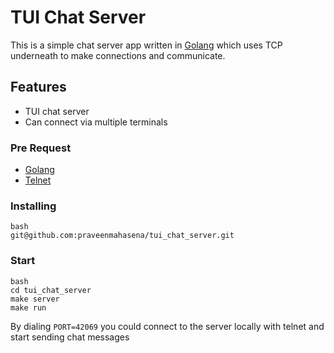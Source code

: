 # TUI Chat Server

This is a simple chat server app written in [Golang](https://go.dev/dl/) which uses TCP underneath to make connections and communicate.



## Features
- TUI chat server
- Can connect via multiple terminals

### Pre Request
- [Golang](https://go.dev/dl/)
- [Telnet](https://www.telnet.org/htm/faq.htm)

### Installing

```
bash
git@github.com:praveenmahasena/tui_chat_server.git
```

### Start
```
bash
cd tui_chat_server
make server
make run
```

By dialing `PORT=42069` you could connect to the server locally with telnet and start sending chat messages
